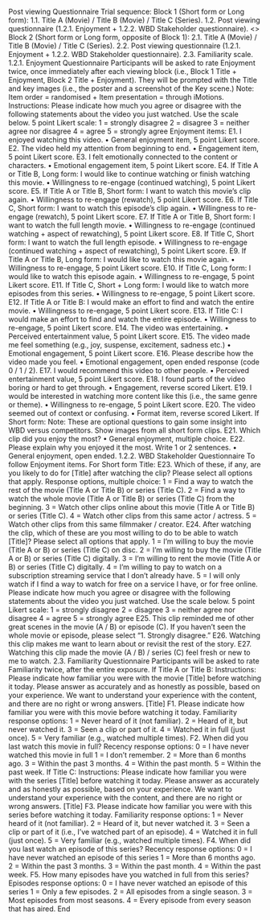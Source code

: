 Post viewing Questionnaire
Trial sequence:
Block 1 (Short form or Long form):
1.1. Title A (Movie) / Title B (Movie) / Title C (Series).
1.2. Post viewing questionnaire (1.2.1. Enjoyment + 1.2.2. WBD Stakeholder
questionnaire).
<<BREAK>>
Block 2 (Short form or Long form, opposite of Block 1):
2.1. Title A (Movie) / Title B (Movie) / Title C (Series).
2.2. Post viewing questionnaire (1.2.1. Enjoyment + 1.2.2. WBD Stakeholder
questionnaire).
2.3. Familiarity scale.
1.2.1. Enjoyment Questionnaire
Participants will be asked to rate Enjoyment twice, once immediately after
each viewing block (i.e., Block 1 Title + Enjoyment, Block 2 Title + Enjoyment).
They will be prompted with the Title and key images (i.e., the poster and a
screenshot of the Key scene.)
Note: Item order = randomised + Item presentation = through iMotions.
Instructions:
Please indicate how much you agree or disagree with the following
statements about the video you just watched. Use the scale below.
5 point Likert scale:
1 = strongly disagree
2 = disagree
3 = neither agree nor disagree
4 = agree
5 = strongly agree
Enjoyment items:
E1. I enjoyed watching this video.
• General enjoyment item, 5 point Likert score.
E2. The video held my attention from beginning to end.
• Engagement item, 5 point Likert score.
E3. I felt emotionally connected to the content or characters.
• Emotional engagement item, 5 point Likert score.
E4. If Title A or Title B, Long form: I would like to continue watching or finish
watching this movie.
• Willingness to re-engage (continued watching), 5 point Likert score.
E5. If Title A or Title B, Short form: I want to watch this movie’s clip again.
• Willingness to re-engage (rewatch), 5 point Likert score.
E6. If Title C, Short form: I want to watch this episode’s clip again.
• Willingness to re-engage (rewatch), 5 point Likert score.
E7. If Title A or Title B, Short form: I want to watch the full length movie.
• Willingness to re-engage (continued watching + aspect of
rewatching), 5 point Likert score.
E8. If Title C, Short form: I want to watch the full length episode.
• Willingness to re-engage (continued watching + aspect of
rewatching), 5 point Likert score.
E9. If Title A or Title B, Long form: I would like to watch this movie again.
• Willingness to re-engage, 5 point Likert score.
E10. If Title C, Long form: I would like to watch this episode again.
• Willingness to re-engage, 5 point Likert score.
E11. If Title C, Short + Long form: I would like to watch more episodes from this
series.
• Willingness to re-engage, 5 point Likert score.
E12. If Title A or Title B: I would make an effort to find and watch the entire
movie.
• Willingness to re-engage, 5 point Likert score.
E13. If Title C: I would make an effort to find and watch the entire episode.
• Willingness to re-engage, 5 point Likert score.
E14. The video was entertaining.
• Perceived entertainment value, 5 point Likert score.
E15. The video made me feel something (e.g., joy, suspense, excitement,
sadness etc.)
• Emotional engagement, 5 point Likert score.
E16. Please describe how the video made you feel.
• Emotional engagement, open ended response (code 0 / 1 / 2).
E17. I would recommend this video to other people.
• Perceived entertainment value, 5 point Likert score.
E18. I found parts of the video boring or hard to get through.
• Engagement, reverse scored Likert.
E19. I would be interested in watching more content like this (i.e., the same
genre or theme).
• Willingness to re-engage, 5 point Likert score.
E20. The video seemed out of context or confusing.
• Format item, reverse scored Likert.
If Short form:
Note: These are optional questions to gain some insight into WBD versus
competitors.
Show images from all short form clips.
E21. Which clip did you enjoy the most?
• General enjoyment, multiple choice.
E22. Please explain why you enjoyed it the most. Write 1 or 2 sentences.
• General enjoyment, open ended.
1.2.2. WBD Stakeholder Questionnaire
To follow Enjoyment items.
For Short form Title:
E23. Which of these, if any, are you likely to do for [Title] after watching the
clip? Please select all options that apply.
Response options, multiple choice:
1 = Find a way to watch the rest of the movie (Title A or Title B) or series (Title
C).
2 = Find a way to watch the whole movie (Title A or Title B) or series (Title C)
from the beginning.
3 = Watch other clips online about this movie (Title A or Title B) or series (Title
C).
4 = Watch other clips from this same actor / actress.
5 = Watch other clips from this same filmmaker / creator.
E24. After watching the clip, which of these are you most willing to do to be
able to watch [Title]? Please select all options that apply.
1 = I’m willing to buy the movie (Title A or B) or series (Title C) on disc.
2 = I’m willing to buy the movie (Title A or B) or series (Title C) digitally.
3 = I’m willing to rent the movie (Title A or B) or series (Title C) digitally.
4 = I’m willing to pay to watch on a subscription streaming service that I don’t
already have.
5 = I will only watch if I find a way to watch for free on a service I have, or for
free online.
Please indicate how much you agree or disagree with the following
statements about the video you just watched. Use the scale below.
5 point Likert scale:
1 = strongly disagree
2 = disagree
3 = neither agree nor disagree
4 = agree
5 = strongly agree
E25. This clip reminded me of other great scenes in the movie (A / B) or
episode (C). If you haven’t seen the whole movie or episode, please select
“1. Strongly disagree.”
E26. Watching this clip makes me want to learn about or revisit the rest of the
story.
E27. Watching this clip made the movie (A / B) / series (C) feel fresh or new to
me to watch.
2.3. Familiarity Questionnaire
Participants will be asked to rate Familiarity twice, after the entire exposure.
If Title A or Title B:
Instructions:
Please indicate how familiar you were with the movie [Title] before watching
it today. Please answer as accurately and as honestly as possible, based on
your experience. We want to understand your experience with the content,
and there are no right or wrong answers.
[Title]
F1. Please indicate how familiar you were with this movie before watching it
today.
Familiarity response options:
1 = Never heard of it (not familiar).
2 = Heard of it, but never watched it.
3 = Seen a clip or part of it.
4 = Watched it in full (just once).
5 = Very familiar (e.g., watched multiple times).
F2. When did you last watch this movie in full?
Recency response options:
0 = I have never watched this movie in full
1 = I don’t remember.
2 = More than 6 months ago.
3 = Within the past 3 months.
4 = Within the past month.
5 = Within the past week.
If Title C:
Instructions:
Please indicate how familiar you were with the series [Title] before watching it
today. Please answer as accurately and as honestly as possible, based on
your experience. We want to understand your experience with the content,
and there are no right or wrong answers.
[Title]
F3. Please indicate how familiar you were with this series before watching it
today.
Familiarity response options:
1 = Never heard of it (not familiar).
2 = Heard of it, but never watched it.
3 = Seen a clip or part of it (i.e., I’ve watched part of an episode).
4 = Watched it in full (just once).
5 = Very familiar (e.g., watched multiple times).
F4. When did you last watch an episode of this series?
Recency response options:
0 = I have never watched an episode of this series
1 = More than 6 months ago.
2 = Within the past 3 months.
3 = Within the past month.
4 = Within the past week.
F5. How many episodes have you watched in full from this series?
Episodes response options:
0 = I have never watched an episode of this series
1 = Only a few episodes.
2 = All episodes from a single season.
3 = Most episodes from most seasons.
4 = Every episode from every season that has aired.
End